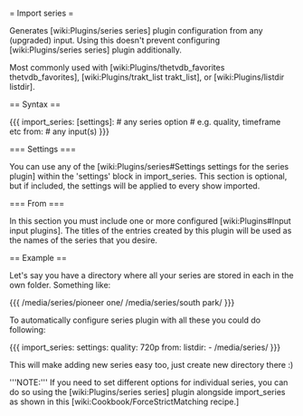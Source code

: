 = Import series =

Generates [wiki:Plugins/series series] plugin configuration from any (upgraded) input. Using this doesn't prevent configuring [wiki:Plugins/series series] plugin additionally. 

Most commonly used with [wiki:Plugins/thetvdb_favorites thetvdb_favorites], [wiki:Plugins/trakt_list trakt_list], or [wiki:Plugins/listdir listdir].

== Syntax ==

{{{
import_series:
  [settings]:
    # any series option
    # e.g. quality, timeframe etc
  from:
    # any input(s)
}}}

=== Settings ===

You can use any of the [wiki:Plugins/series#Settings settings for the series plugin] within the 'settings' block in import_series. This section is optional, but if included, the settings will be applied to every show imported.

=== From ===

In this section you must include one or more configured [wiki:Plugins#Input input plugins]. The titles of the entries created by this plugin will be used as the names of the series that you desire.


== Example ==

Let's say you have a directory where all your series are stored in each in the own folder. Something like:

{{{
/media/series/pioneer one/
/media/series/south park/
}}}

To automatically configure series plugin with all these you could do following:

{{{
import_series:
  settings:
    quality: 720p
  from:
    listdir:
      - /media/series/
}}}

This will make adding new series easy too, just create new directory there :)

'''NOTE:''' If you need to set different options for individual series, you can do so using the [wiki:Plugins/series series] plugin alongside import_series as shown in this [wiki:Cookbook/ForceStrictMatching recipe.]